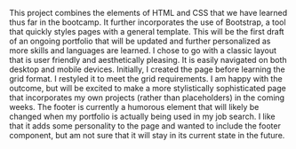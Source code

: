 This project combines the elements of HTML and CSS that we have learned thus far in the bootcamp. It further incorporates the use of Bootstrap, a tool that quickly styles pages with a general template. This will be the first draft of an ongoing portfolio that will be updated and further personalized as more skills and languages are learned. I chose to go with a classic layout that is user friendly and aesthetically pleasing. It is easily navigated on both desktop and mobile devices. Initially, I created the page before learning the grid format. I restyled it to meet the grid requirements. I am happy with the outcome, but will be excited to make a more stylistically sophisticated page that incorporates my own projects (rather than placeholders) in the coming weeks. The footer is currently a humorous element that will likely be changed when my portfolio is actually being used in my job search. I like that it adds some personality to the page and wanted to include the footer component, but am not sure that it will stay in its current state in the future.